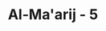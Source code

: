 ---
title: "Al-Ma'arij - 5"
no: 5
arabic_no: ٥
ayah: فَاصْبِرْ صَبْرًا جَمِيْلًا
translation: "Maka bersabarlah engkau (Muhammad) dengan kesabaran yang baik."
tafsir: "Rasulullah saw disuruh bersabar terhadap sikap orang musyrik yang selalu memperolok-olokkannya. Beliau juga diminta untuk tidak merasa gelisah oleh sikap mereka, karena urusan azab adalah urusan Allah. Hanya Allah yang mengetahui kapan azab itu akan ditimpakan kepada mereka."
---